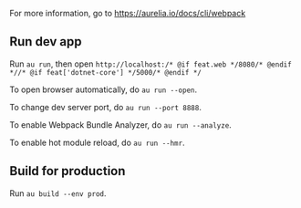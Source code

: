 For more information, go to https://aurelia.io/docs/cli/webpack

## Run dev app

Run `au run`, then open `http://localhost:/* @if feat.web */8080/* @endif *//* @if feat['dotnet-core'] */5000/* @endif */`

To open browser automatically, do `au run --open`.

To change dev server port, do `au run --port 8888`.

To enable Webpack Bundle Analyzer, do `au run --analyze`.

To enable hot module reload, do `au run --hmr`.

## Build for production

Run `au build --env prod`.
